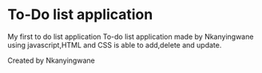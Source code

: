 #  To-Do list  application
My first to do list application
To-do list application made by Nkanyingwane using javascript,HTML and CSS is able to add,delete and update.




Created by Nkanyingwane
